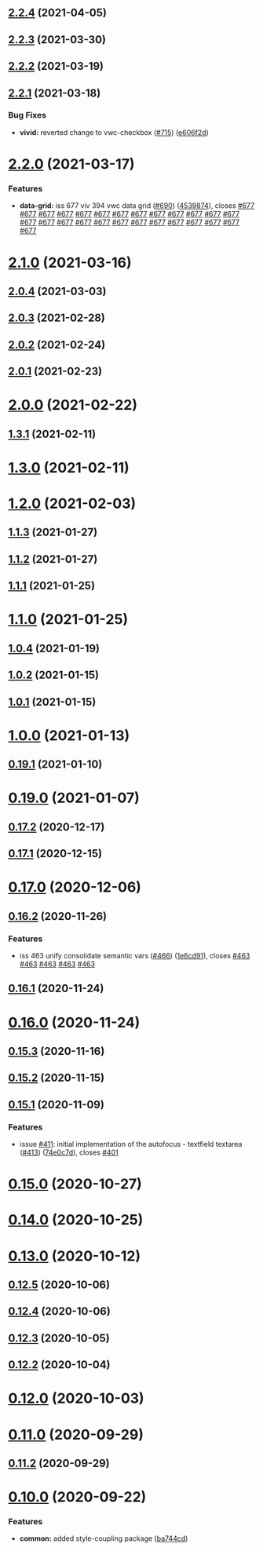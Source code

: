 ## [2.2.4](https://github.com/vonage/vivid/compare/v2.2.3...v2.2.4) (2021-04-05)



## [2.2.3](https://github.com/vonage/vivid/compare/v2.2.2...v2.2.3) (2021-03-30)



## [2.2.2](https://github.com/vonage/vivid/compare/v2.2.1...v2.2.2) (2021-03-19)



## [2.2.1](https://github.com/vonage/vivid/compare/v2.2.0...v2.2.1) (2021-03-18)


### Bug Fixes

* **vivid:** reverted change to vwc-checkbox ([#715](https://github.com/vonage/vivid/issues/715)) ([e606f2d](https://github.com/vonage/vivid/commit/e606f2d394642fbcd52762d4dd90db854efeaa27))



# [2.2.0](https://github.com/vonage/vivid/compare/v2.1.0...v2.2.0) (2021-03-17)


### Features

* **data-grid:** iss 677 viv 394 vwc data grid ([#690](https://github.com/vonage/vivid/issues/690)) ([4539874](https://github.com/vonage/vivid/commit/45398741a3d7c8f1840a13d00bd485f2bec6726b)), closes [#677](https://github.com/vonage/vivid/issues/677) [#677](https://github.com/vonage/vivid/issues/677) [#677](https://github.com/vonage/vivid/issues/677) [#677](https://github.com/vonage/vivid/issues/677) [#677](https://github.com/vonage/vivid/issues/677) [#677](https://github.com/vonage/vivid/issues/677) [#677](https://github.com/vonage/vivid/issues/677) [#677](https://github.com/vonage/vivid/issues/677) [#677](https://github.com/vonage/vivid/issues/677) [#677](https://github.com/vonage/vivid/issues/677) [#677](https://github.com/vonage/vivid/issues/677) [#677](https://github.com/vonage/vivid/issues/677) [#677](https://github.com/vonage/vivid/issues/677) [#677](https://github.com/vonage/vivid/issues/677) [#677](https://github.com/vonage/vivid/issues/677) [#677](https://github.com/vonage/vivid/issues/677) [#677](https://github.com/vonage/vivid/issues/677) [#677](https://github.com/vonage/vivid/issues/677) [#677](https://github.com/vonage/vivid/issues/677) [#677](https://github.com/vonage/vivid/issues/677) [#677](https://github.com/vonage/vivid/issues/677) [#677](https://github.com/vonage/vivid/issues/677) [#677](https://github.com/vonage/vivid/issues/677) [#677](https://github.com/vonage/vivid/issues/677) [#677](https://github.com/vonage/vivid/issues/677) [#677](https://github.com/vonage/vivid/issues/677)



# [2.1.0](https://github.com/vonage/vivid/compare/v2.0.4...v2.1.0) (2021-03-16)



## [2.0.4](https://github.com/vonage/vivid/compare/v2.0.3...v2.0.4) (2021-03-03)



## [2.0.3](https://github.com/vonage/vivid/compare/v2.0.2...v2.0.3) (2021-02-28)



## [2.0.2](https://github.com/vonage/vivid/compare/v2.0.1...v2.0.2) (2021-02-24)



## [2.0.1](https://github.com/vonage/vivid/compare/v2.0.0...v2.0.1) (2021-02-23)



# [2.0.0](https://github.com/vonage/vivid/compare/v1.3.1...v2.0.0) (2021-02-22)



## [1.3.1](https://github.com/vonage/vivid/compare/v1.3.0...v1.3.1) (2021-02-11)



# [1.3.0](https://github.com/vonage/vivid/compare/v1.2.0...v1.3.0) (2021-02-11)



# [1.2.0](https://github.com/vonage/vivid/compare/v1.1.3...v1.2.0) (2021-02-03)



## [1.1.3](https://github.com/vonage/vivid/compare/v1.1.2...v1.1.3) (2021-01-27)



## [1.1.2](https://github.com/vonage/vivid/compare/v1.1.1...v1.1.2) (2021-01-27)



## [1.1.1](https://github.com/vonage/vivid/compare/v1.1.0...v1.1.1) (2021-01-25)



# [1.1.0](https://github.com/vonage/vivid/compare/v1.0.4...v1.1.0) (2021-01-25)



## [1.0.4](https://github.com/vonage/vivid/compare/v1.0.3...v1.0.4) (2021-01-19)



## [1.0.2](https://github.com/vonage/vivid/compare/v1.0.1...v1.0.2) (2021-01-15)



## [1.0.1](https://github.com/vonage/vivid/compare/v1.0.0...v1.0.1) (2021-01-15)



# [1.0.0](https://github.com/vonage/vivid/compare/v0.19.1...v1.0.0) (2021-01-13)



## [0.19.1](https://github.com/vonage/vivid/compare/v0.19.0...v0.19.1) (2021-01-10)



# [0.19.0](https://github.com/vonage/vivid/compare/v0.17.2...v0.19.0) (2021-01-07)



## [0.17.2](https://github.com/vonage/vivid/compare/v0.17.1...v0.17.2) (2020-12-17)



## [0.17.1](https://github.com/vonage/vivid/compare/v0.17.0...v0.17.1) (2020-12-15)



# [0.17.0](https://github.com/vonage/vivid/compare/v0.16.2...v0.17.0) (2020-12-06)



## [0.16.2](https://github.com/vonage/vivid/compare/v0.16.1...v0.16.2) (2020-11-26)


### Features

* iss 463 unify consolidate semantic vars ([#466](https://github.com/vonage/vivid/issues/466)) ([1e6cd91](https://github.com/vonage/vivid/commit/1e6cd91f5f246ad5c84369436fa7914d8546c866)), closes [#463](https://github.com/vonage/vivid/issues/463) [#463](https://github.com/vonage/vivid/issues/463) [#463](https://github.com/vonage/vivid/issues/463) [#463](https://github.com/vonage/vivid/issues/463) [#463](https://github.com/vonage/vivid/issues/463)



## [0.16.1](https://github.com/vonage/vivid/compare/v0.16.0...v0.16.1) (2020-11-24)



# [0.16.0](https://github.com/vonage/vivid/compare/v0.15.3...v0.16.0) (2020-11-24)



## [0.15.3](https://github.com/vonage/vivid/compare/v0.15.2...v0.15.3) (2020-11-16)



## [0.15.2](https://github.com/vonage/vivid/compare/v0.15.1...v0.15.2) (2020-11-15)



## [0.15.1](https://github.com/vonage/vivid/compare/v0.15.0...v0.15.1) (2020-11-09)


### Features

* issue [#411](https://github.com/vonage/vivid/issues/411): initial implementation of the autofocus - textfield textarea ([#413](https://github.com/vonage/vivid/issues/413)) ([74e0c7d](https://github.com/vonage/vivid/commit/74e0c7d79c1eb724d01d817b52c06bdbb2c6672d)), closes [#401](https://github.com/vonage/vivid/issues/401)



# [0.15.0](https://github.com/vonage/vivid/compare/v0.14.0...v0.15.0) (2020-10-27)



# [0.14.0](https://github.com/vonage/vivid/compare/v0.13.0...v0.14.0) (2020-10-25)



# [0.13.0](https://github.com/vonage/vivid/compare/v0.12.5...v0.13.0) (2020-10-12)



## [0.12.5](https://github.com/vonage/vivid/compare/v0.12.4...v0.12.5) (2020-10-06)



## [0.12.4](https://github.com/vonage/vivid/compare/v0.12.3...v0.12.4) (2020-10-06)



## [0.12.3](https://github.com/vonage/vivid/compare/v0.12.2...v0.12.3) (2020-10-05)



## [0.12.2](https://github.com/vonage/vivid/compare/v0.12.1...v0.12.2) (2020-10-04)



# [0.12.0](https://github.com/vonage/vivid/compare/v0.11.0...v0.12.0) (2020-10-03)



# [0.11.0](https://github.com/vonage/vivid/compare/v0.11.2...v0.11.0) (2020-09-29)



## [0.11.2](https://github.com/vonage/vivid/compare/v0.10.0...v0.11.2) (2020-09-29)



# [0.10.0](https://github.com/vonage/vivid/compare/v0.9.0...v0.10.0) (2020-09-22)


### Features

* **common:** added style-coupling package ([ba744cd](https://github.com/vonage/vivid/commit/ba744cdf12d0f963770a476e9198ac3126266fd0))



